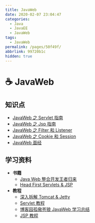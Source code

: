```yaml
---
title: JavaWeb
date: 2020-02-07 23:04:47
categories:
  - Java
  - JavaEE
  - JavaWeb
tags:
  - JavaWeb
permalink: /pages/50f49f/
abbrlink: 99720b1c
hidden: true
---
```


# ☕ JavaWeb

## 知识点

- [JavaWeb 之 Servlet 指南](01.JavaWeb之Servlet指南.md)
- [JavaWeb 之 Jsp 指南](01.JavaWeb之Servlet指南.md)
- [JavaWeb 之 Filter 和 Listener](03.JavaWeb之Filter和Listener.md)
- [JavaWeb 之 Cookie 和 Session](04.JavaWeb之Cookie和Session.md)
- [JavaWeb 面经](99.JavaWeb面经.md)

## 学习资料

- **书籍**
  - [Java Web 整合开发王者归来](https://book.douban.com/subject/4189495/)
  - [Head First Servlets & JSP](https://book.douban.com/subject/1942934/)
- **教程**
  - [深入拆解 Tomcat & Jetty](https://time.geekbang.org/column/intro/100027701)
  - [Servlet 教程](https://www.runoob.com/servlet/servlet-tutorial.html)
  - [博客园孤傲苍狼 JavaWeb 学习总结](https://www.cnblogs.com/xdp-gacl/tag/JavaWeb%E5%AD%A6%E4%B9%A0%E6%80%BB%E7%BB%93/)
  - [JSP 教程](https://www.runoob.com/jsp/jsp-tutorial.html)
